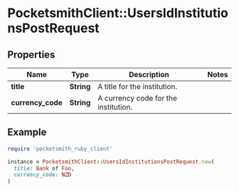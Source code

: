 # PocketsmithClient::UsersIdInstitutionsPostRequest

## Properties

| Name | Type | Description | Notes |
| ---- | ---- | ----------- | ----- |
| **title** | **String** | A title for the institution. |  |
| **currency_code** | **String** | A currency code for the institution. |  |

## Example

```ruby
require 'pocketsmith_ruby_client'

instance = PocketsmithClient::UsersIdInstitutionsPostRequest.new(
  title: Bank of Foo,
  currency_code: NZD
)
```

